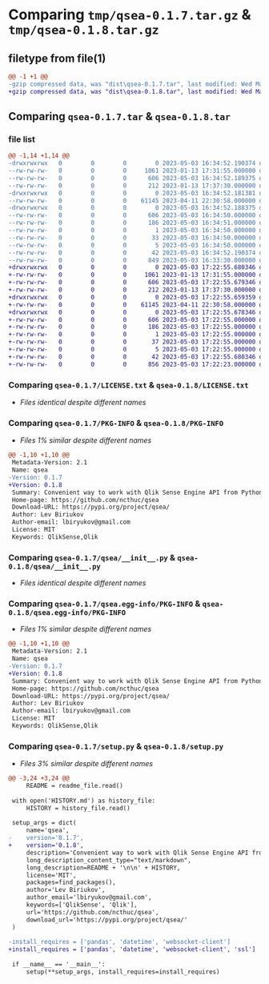 # Comparing `tmp/qsea-0.1.7.tar.gz` & `tmp/qsea-0.1.8.tar.gz`

## filetype from file(1)

```diff
@@ -1 +1 @@
-gzip compressed data, was "dist\qsea-0.1.7.tar", last modified: Wed May  3 16:34:52 2023, max compression
+gzip compressed data, was "dist\qsea-0.1.8.tar", last modified: Wed May  3 17:22:55 2023, max compression
```

## Comparing `qsea-0.1.7.tar` & `qsea-0.1.8.tar`

### file list

```diff
@@ -1,14 +1,14 @@
-drwxrwxrwx   0        0        0        0 2023-05-03 16:34:52.190374 qsea-0.1.7/
--rw-rw-rw-   0        0        0     1061 2023-01-13 17:31:55.000000 qsea-0.1.7/LICENSE.txt
--rw-rw-rw-   0        0        0      606 2023-05-03 16:34:52.189375 qsea-0.1.7/PKG-INFO
--rw-rw-rw-   0        0        0      212 2023-01-13 17:37:30.000000 qsea-0.1.7/README.md
-drwxrwxrwx   0        0        0        0 2023-05-03 16:34:52.181381 qsea-0.1.7/qsea/
--rw-rw-rw-   0        0        0    61145 2023-04-11 22:30:58.000000 qsea-0.1.7/qsea/__init__.py
-drwxrwxrwx   0        0        0        0 2023-05-03 16:34:52.188375 qsea-0.1.7/qsea.egg-info/
--rw-rw-rw-   0        0        0      606 2023-05-03 16:34:50.000000 qsea-0.1.7/qsea.egg-info/PKG-INFO
--rw-rw-rw-   0        0        0      186 2023-05-03 16:34:51.000000 qsea-0.1.7/qsea.egg-info/SOURCES.txt
--rw-rw-rw-   0        0        0        1 2023-05-03 16:34:50.000000 qsea-0.1.7/qsea.egg-info/dependency_links.txt
--rw-rw-rw-   0        0        0       33 2023-05-03 16:34:50.000000 qsea-0.1.7/qsea.egg-info/requires.txt
--rw-rw-rw-   0        0        0        5 2023-05-03 16:34:50.000000 qsea-0.1.7/qsea.egg-info/top_level.txt
--rw-rw-rw-   0        0        0       42 2023-05-03 16:34:52.190374 qsea-0.1.7/setup.cfg
--rw-rw-rw-   0        0        0      849 2023-05-03 16:33:30.000000 qsea-0.1.7/setup.py
+drwxrwxrwx   0        0        0        0 2023-05-03 17:22:55.680346 qsea-0.1.8/
+-rw-rw-rw-   0        0        0     1061 2023-01-13 17:31:55.000000 qsea-0.1.8/LICENSE.txt
+-rw-rw-rw-   0        0        0      606 2023-05-03 17:22:55.679346 qsea-0.1.8/PKG-INFO
+-rw-rw-rw-   0        0        0      212 2023-01-13 17:37:30.000000 qsea-0.1.8/README.md
+drwxrwxrwx   0        0        0        0 2023-05-03 17:22:55.659359 qsea-0.1.8/qsea/
+-rw-rw-rw-   0        0        0    61145 2023-04-11 22:30:58.000000 qsea-0.1.8/qsea/__init__.py
+drwxrwxrwx   0        0        0        0 2023-05-03 17:22:55.678346 qsea-0.1.8/qsea.egg-info/
+-rw-rw-rw-   0        0        0      606 2023-05-03 17:22:55.000000 qsea-0.1.8/qsea.egg-info/PKG-INFO
+-rw-rw-rw-   0        0        0      186 2023-05-03 17:22:55.000000 qsea-0.1.8/qsea.egg-info/SOURCES.txt
+-rw-rw-rw-   0        0        0        1 2023-05-03 17:22:55.000000 qsea-0.1.8/qsea.egg-info/dependency_links.txt
+-rw-rw-rw-   0        0        0       37 2023-05-03 17:22:55.000000 qsea-0.1.8/qsea.egg-info/requires.txt
+-rw-rw-rw-   0        0        0        5 2023-05-03 17:22:55.000000 qsea-0.1.8/qsea.egg-info/top_level.txt
+-rw-rw-rw-   0        0        0       42 2023-05-03 17:22:55.680346 qsea-0.1.8/setup.cfg
+-rw-rw-rw-   0        0        0      856 2023-05-03 17:22:23.000000 qsea-0.1.8/setup.py
```

### Comparing `qsea-0.1.7/LICENSE.txt` & `qsea-0.1.8/LICENSE.txt`

 * *Files identical despite different names*

### Comparing `qsea-0.1.7/PKG-INFO` & `qsea-0.1.8/PKG-INFO`

 * *Files 1% similar despite different names*

```diff
@@ -1,10 +1,10 @@
 Metadata-Version: 2.1
 Name: qsea
-Version: 0.1.7
+Version: 0.1.8
 Summary: Convenient way to work with Qlik Sense Engine API from Python
 Home-page: https://github.com/ncthuc/qsea
 Download-URL: https://pypi.org/project/qsea/
 Author: Lev Biriukov
 Author-email: lbiryukov@gmail.com
 License: MIT
 Keywords: QlikSense,Qlik
```

### Comparing `qsea-0.1.7/qsea/__init__.py` & `qsea-0.1.8/qsea/__init__.py`

 * *Files identical despite different names*

### Comparing `qsea-0.1.7/qsea.egg-info/PKG-INFO` & `qsea-0.1.8/qsea.egg-info/PKG-INFO`

 * *Files 1% similar despite different names*

```diff
@@ -1,10 +1,10 @@
 Metadata-Version: 2.1
 Name: qsea
-Version: 0.1.7
+Version: 0.1.8
 Summary: Convenient way to work with Qlik Sense Engine API from Python
 Home-page: https://github.com/ncthuc/qsea
 Download-URL: https://pypi.org/project/qsea/
 Author: Lev Biriukov
 Author-email: lbiryukov@gmail.com
 License: MIT
 Keywords: QlikSense,Qlik
```

### Comparing `qsea-0.1.7/setup.py` & `qsea-0.1.8/setup.py`

 * *Files 3% similar despite different names*

```diff
@@ -3,24 +3,24 @@
     README = readme_file.read()
 
 with open('HISTORY.md') as history_file:
     HISTORY = history_file.read()
 
 setup_args = dict(
     name='qsea',
-    version='0.1.7',
+    version='0.1.8',
     description='Convenient way to work with Qlik Sense Engine API from Python',
     long_description_content_type="text/markdown",
     long_description=README + '\n\n' + HISTORY,
     license='MIT',
     packages=find_packages(),
     author='Lev Biriukov',
     author_email='lbiryukov@gmail.com',
     keywords=['QlikSense', 'Qlik'],
     url='https://github.com/ncthuc/qsea',
     download_url='https://pypi.org/project/qsea/'
 )
 
-install_requires = ['pandas', 'datetime', 'websocket-client']
+install_requires = ['pandas', 'datetime', 'websocket-client', 'ssl']
 
 if __name__ == '__main__':
     setup(**setup_args, install_requires=install_requires)
```

